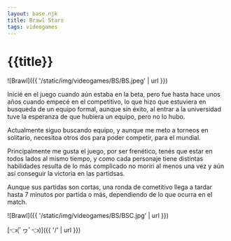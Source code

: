 ```yaml
---
layout: base.njk
title: Brawl Stars
tags: videogames
---
```


# {{title}}

![Brawl]({{ '/static/img/videogames/BS/BS.jpeg' | url }})

Inicié en el juego cuando aún estaba en la beta, pero fue hasta hace unos años cuando empecé en el competitivo, lo que hizo que estuviera en busqueda de un equipo formal, aunque sin éxito, al entrar a la universidad tuve la esperanza de que hubiera un equipo, pero no lo hubo.

Actualmente siguo buscando equipo, y aunque me meto a torneos en solitario, necesitoa otros dos para poder competir, para el mundial.

Principalmente me gusta el juego, por ser frenético, tenés que estar en todos lados al mismo tiempo, y como cada personaje tiene distintas habilidades resulta de lo más complicado no moriri al menos una vez y aún así conseguir la victoria en las partidsas.

Aunque sus partidas son cortas, una ronda de cometitivo llega a tardar hasta 7 minutos por partida o más, dependiendo de lo que ocurra en el match.

![Brawl]({{ '/static/img/videogames/BS/BSC.jpg' | url }})

[👈(ﾟヮﾟ👈)]({{ '/' | url }})
